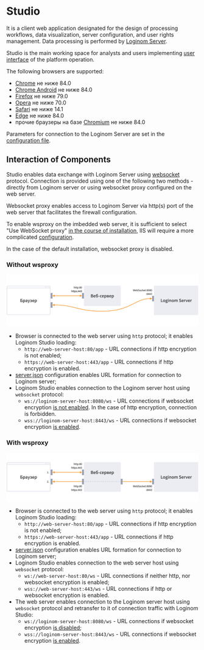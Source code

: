 # Studio

It is a client web application designated for the design of processing workflows, data visualization, server configuration, and user rights management. Data processing is performed by [Loginom Server](../windows/server/README.md).

Studio is the main working space for analysts and users implementing [user interface](https://help.loginom.ru) of the platform operation.

The following browsers are supported:

* [Chrome](https://www.google.ru/chrome/) не ниже 84.0
* [Chrome Android](https://play.google.com/store/apps/details?id=com.android.chrome&hl=en&gl=US)  не ниже 84.0
* [Firefox](https://www.mozilla.org/en-US/firefox/organizations/) не ниже 79.0
* [Opera](http://www.opera.com/ru) не ниже 70.0
* [Safari](https://www.apple.com/ru/safari/) не ниже 14.1
* [Edge](https://www.microsoft.com/ru-ru/windows/microsoft-edge) не ниже 84.0
* прочие браузеры на базе [Chromium](https://www.chromium.org/getting-involved/download-chromium/) не ниже 84.0

Parameters for connection to the Loginom Server are set in the [configuration file](./config.md).

## Interaction of Components

Studio enables data exchange with Loginom Server using [websocket](https://ru.wikipedia.org/wiki/WebSocket) protocol. Connection is provided using one of the following two methods - directly from Loginom server or using websocket proxy configured on the web server.

Websocket proxy enables access to Loginom Server via http(s) port of the web server that facilitates the firewall configuration.

To enable wsproxy on the imbedded web server, it is sufficient to select "Use WebSocket proxy" [in the course of installation](../windows/server/setup.md#parametry-web-servera-apache-httpd), IIS will require a more complicated [configuration](../windows/server/iis.md#nastroyka-websocket-proxy).

In the case of the default installation, websocket proxy is disabled.

### Without wsproxy

![](../images/server-wsproxy-no.svg)

* Browser is connected to the web server using `http` protocol; it enables Loginom Studio loading:
   * `http://web-server-host:80/app` - URL connections if http encryption is not enabled;
   * `https://web-server-host:443/app` - URL connections if http encryption is enabled.
* [server.json](../studio/config.md) configuration enables URL formation for connection to Loginom server;
* Loginom Studio enables connection to the Loginom server host using `websocket` protocol:
   * `ws://loginom-server-host:8080/ws` - URL connections if websocket encryption [is not enabled](../windows/server/setup.md#parametry-loginom-server). In the case of http encryption, connection is forbidden.
   * `wss://loginom-server-host:8443/ws` - URL connections if websocket encryption [is enabled](../windows/server/setup.md#parametry-loginom-server).

### With wsproxy

![](../images/server-wsproxy-yes.svg)

* Browser is connected to the web server using `http` protocol; it enables Loginom Studio loading:
   * `http://web-server-host:80/app` - URL connections if http encryption is not enabled;
   * `https://web-server-host:443/app` - URL connections if http encryption is enabled.
* [server.json](../studio/config.md) configuration enables URL formation for connection to Loginom server;
* Loginom Studio enables connection to the web server host using `websocket` protocol:
   * `ws://web-server-host:80/ws` - URL connections if neither http, nor websocket encryption is enabled;
   * `wss://web-server-host:443/ws`  - URL connections if http or websocket encryption is enabled.
* The web server enables connection to the Loginom server host using `websocket` protocol and retransfer to it of connection traffic with Loginom Studio:
   * `ws://loginom-server-host:8080/ws` - URL connections if websocket encryption [is disabled](../windows/server/setup.md#parametry-loginom-server);
   * `wss://loginom-server-host:8443/ws` - URL connections if websocket encryption [is enabled](../windows/server/setup.md#parametry-loginom-server).